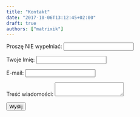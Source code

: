 ```yaml
---
title: "Kontakt"
date: "2017-10-06T13:12:45+02:00"
draft: true
authors: ["matrixik"]
---
```


<form name="contact" action="thank-you" netlify>
  <p class="hidden">
    <label>Proszę NIE wypełniać: <input name="bot-field"></label>
  </p>
  <p>
    <label>Twoje Imię: <input type="text" name="name"></label>
  </p>
  <p>
    <label>E-mail: <input type="email" name="email"></label>
  </p>
  <p>
    <label>Treść wiadomości: <textarea name="message"></textarea></label>
  </p>
  <p>
    <button type="submit">Wyślij</button>
  </p>
</form>
